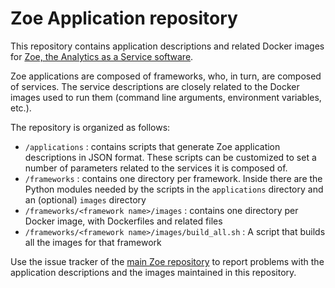 # Zoe Application repository

This repository contains application descriptions and related Docker images for [Zoe, the Analytics as a Service software](http://zoe-analytics.eu).

Zoe applications are composed of frameworks, who, in turn, are composed of services.
The service descriptions are closely related to the Docker images used to run them (command line arguments, environment variables, etc.).

The repository is organized as follows:

* `/applications` : contains scripts that generate Zoe application descriptions in JSON format. These scripts can be customized to set a number of parameters related to the services it is composed of.
* `/frameworks` : contains one directory per framework. Inside there are the Python modules needed by the scripts in the `applications` directory and an (optional) `images` directory
* `/frameworks/<framework name>/images` : contains one directory per Docker image, with Dockerfiles and related files
* `/frameworks/<framework name>/images/build_all.sh` : A script that builds all the images for that framework

Use the issue tracker of the [main Zoe repository](https://github.com/DistributedSystemsGroup/zoe) to report problems with the application descriptions and the images maintained in this repository.


